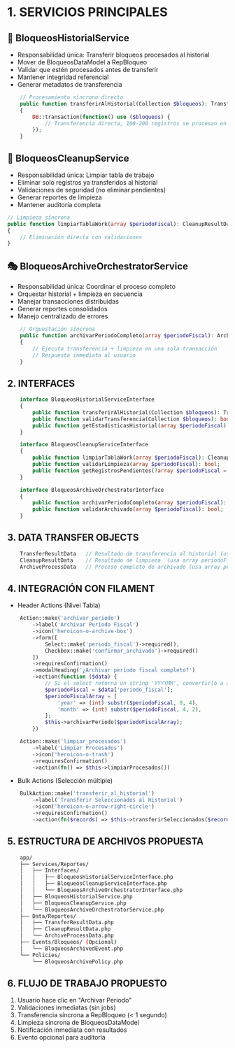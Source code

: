 # 1. SERVICIOS PRINCIPALES

## 🔄 BloqueosHistorialService

* Responsabilidad única: Transferir bloqueos procesados al historial
* Mover de BloqueosDataModel a RepBloqueo
* Validar que estén procesados antes de transferir
* Mantener integridad referencial
* Generar metadatos de transferencia

```php
    // Procesamiento síncrono directo
    public function transferirAlHistorial(Collection $bloqueos): TransferResultData
    {
        DB::transaction(function() use ($bloqueos) {
            // Transferencia directa, 100-200 registros se procesan en <1 segundo
        });
    }
```

## 🧹 BloqueosCleanupService

* Responsabilidad única: Limpiar tabla de trabajo
* Eliminar solo registros ya transferidos al historial
* Validaciones de seguridad (no eliminar pendientes)
* Generar reportes de limpieza
* Mantener auditoría completa

```php
// Limpieza síncrona
public function limpiarTablaWork(array $periodoFiscal): CleanupResultData
{
    // Eliminación directa con validaciones
}
```

## 🎭 BloqueosArchiveOrchestratorService

* Responsabilidad única: Coordinar el proceso completo
* Orquestar historial + limpieza en secuencia
* Manejar transacciones distribuidas
* Generar reportes consolidados
* Manejo centralizado de errores

```php
    // Orquestación síncrona
    public function archivarPeriodoCompleto(array $periodoFiscal): ArchiveProcessData
    {
        // Ejecuta transferencia + limpieza en una sola transacción
        // Respuesta inmediata al usuario
    }
```

## 2. INTERFACES

```php
    interface BloqueosHistorialServiceInterface
    {
        public function transferirAlHistorial(Collection $bloqueos): TransferResultData;
        public function validarTransferencia(Collection $bloqueos): bool;
        public function getEstadisticasHistorial(array $periodoFiscal): array;
    }

    interface BloqueosCleanupServiceInterface  
    {
        public function limpiarTablaWork(array $periodoFiscal): CleanupResultData;
        public function validarLimpieza(array $periodoFiscal): bool;
        public function getRegistrosPendientes(?array $periodoFiscal = null): Collection;
    }

    interface BloqueosArchiveOrchestratorInterface
    {
        public function archivarPeriodoCompleto(array $periodoFiscal): ArchiveProcessData;
        public function validarArchivado(array $periodoFiscal): bool;
    }
```

## 3. DATA TRANSFER OBJECTS

```php
    TransferResultData   // Resultado de transferencia al historial (usa array periodoFiscal)
    CleanupResultData    // Resultado de limpieza  (usa array periodoFiscal)
    ArchiveProcessData   // Proceso completo de archivado (usa array periodoFiscal)
```

## 4. INTEGRACIÓN CON FILAMENT

* Header Actions (Nivel Tabla)

```php
    Action::make('archivar_periodo')
        ->label('Archivar Período Fiscal')
        ->icon('heroicon-o-archive-box')
        ->form([
            Select::make('periodo_fiscal')->required(),
            Checkbox::make('confirmar_archivado')->required()
        ])
        ->requiresConfirmation()
        ->modalHeading('¿Archivar período fiscal completo?')
        ->action(function ($data) {
            // Si el select retorna un string 'YYYYMM', convertirlo a array:
            $periodoFiscal = $data['periodo_fiscal'];
            $periodoFiscalArray = [
                'year' => (int) substr($periodoFiscal, 0, 4),
                'month' => (int) substr($periodoFiscal, 4, 2),
            ];
            $this->archivarPeriodo($periodoFiscalArray);
        })

    Action::make('limpiar_procesados')  
        ->label('Limpiar Procesados')
        ->icon('heroicon-o-trash')
        ->requiresConfirmation()
        ->action(fn() => $this->limpiarProcesados())
```

* Bulk Actions (Selección múltiple)

```php
    BulkAction::make('transferir_al_historial')
        ->label('Transferir Seleccionados al Historial')
        ->icon('heroicon-o-arrow-right-circle')
        ->requiresConfirmation()
        ->action(fn($records) => $this->transferirSeleccionados($records))
```

## 5. ESTRUCTURA DE ARCHIVOS PROPUESTA

```bash
    app/
    ├── Services/Reportes/
    │   ├── Interfaces/
    │   │   ├── BloqueosHistorialServiceInterface.php
    │   │   ├── BloqueosCleanupServiceInterface.php
    │   │   └── BloqueosArchiveOrchestratorInterface.php
    │   ├── BloqueosHistorialService.php
    │   ├── BloqueosCleanupService.php  
    │   └── BloqueosArchiveOrchestratorService.php
    ├── Data/Reportes/
    │   ├── TransferResultData.php
    │   ├── CleanupResultData.php
    │   └── ArchiveProcessData.php
    ├── Events/Bloqueos/ (Opcional)
    │   └── BloqueosArchivedEvent.php
    └── Policies/
        └── BloqueosArchivePolicy.php
```

## 6. FLUJO DE TRABAJO PROPUESTO

1. Usuario hace clic en "Archivar Período"
2. Validaciones inmediatas (sin jobs)
3. Transferencia síncrona a RepBloqueo (< 1 segundo)
4. Limpieza síncrona de BloqueosDataModel
5. Notificación inmediata con resultados
6. Evento opcional para auditoría
